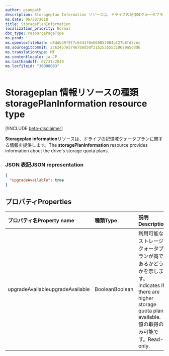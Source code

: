 ```yaml
---
author: psampath
description: Storageplan Information リソースは、ドライブの記憶域クォータプランに関する情報を提供します。
ms.date: 06/20/2018
title: StoragePlanInformation
localization_priority: Normal
doc_type: resourcePageType
ms.prod: ''
ms.openlocfilehash: d8ddb39f9f7c6443f0e669052084af27b8fd5cec
ms.sourcegitcommit: 2c62457e57467b8d50f21b255b553106a9a5d8d6
ms.translationtype: MT
ms.contentlocale: ja-JP
ms.lasthandoff: 07/31/2019
ms.locfileid: "36008083"
---
```

# <a name="storageplaninformation-resource-type"></a><span data-ttu-id="6086a-103">Storageplan 情報リソースの種類</span><span class="sxs-lookup"><span data-stu-id="6086a-103">storagePlanInformation resource type</span></span>

[!INCLUDE [beta-disclaimer](../../includes/beta-disclaimer.md)]

<span data-ttu-id="6086a-104">**Storageplan information**リソースは、ドライブの記憶域クォータプランに関する情報を提供します。</span><span class="sxs-lookup"><span data-stu-id="6086a-104">The **storagePlanInformation** resource provides information about the drive's storage quota plans.</span></span>

### <a name="json-representation"></a><span data-ttu-id="6086a-105">JSON 表記</span><span class="sxs-lookup"><span data-stu-id="6086a-105">JSON representation</span></span>

<!-- {
  "blockType": "resource",
  "optionalProperties": [ ],
   "@odata.type": "microsoft.graph.storagePlanInformation",
} -->

```json
{
  "upgradeAvailable": true
}

```
## <a name="properties"></a><span data-ttu-id="6086a-106">プロパティ</span><span class="sxs-lookup"><span data-stu-id="6086a-106">Properties</span></span>

| <span data-ttu-id="6086a-107">プロパティ名</span><span class="sxs-lookup"><span data-stu-id="6086a-107">Property name</span></span>     | <span data-ttu-id="6086a-108">種類</span><span class="sxs-lookup"><span data-stu-id="6086a-108">Type</span></span>      | <span data-ttu-id="6086a-109">説明</span><span class="sxs-lookup"><span data-stu-id="6086a-109">Description</span></span>                                                             |
|:------------------|:----------|:----------------------------------------------------------------------- |
| <span data-ttu-id="6086a-110">upgradeAvailable</span><span class="sxs-lookup"><span data-stu-id="6086a-110">upgradeAvailable</span></span>  | <span data-ttu-id="6086a-111">Boolean</span><span class="sxs-lookup"><span data-stu-id="6086a-111">Boolean</span></span>   | <span data-ttu-id="6086a-112">利用可能なストレージクォータプランが高であるかどうかを示します。</span><span class="sxs-lookup"><span data-stu-id="6086a-112">Indicates if there are higher storage quota plans available.</span></span> <span data-ttu-id="6086a-113">値の取得のみ可能です。</span><span class="sxs-lookup"><span data-stu-id="6086a-113">Read-only.</span></span> |


<!--
{
  "type": "#page.annotation",
  "description": "storagePlanInformation resource contains information about storage quota plans that make up the drive's storage space quota.",
  "keywords": "quota,plans,upgradeAvailable",
  "section": "documentation",
  "tocPath": "Resources/StoragePlanInformation",
  "suppressions": []
}
-->

